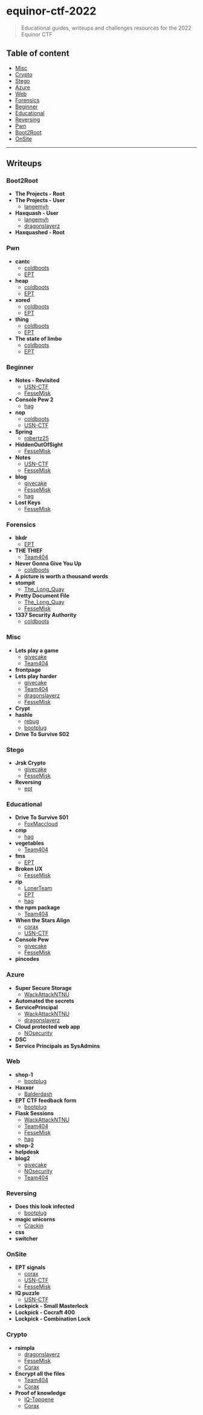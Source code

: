 
# equinor-ctf-2022
> Educational guides, writeups and challenges resources for the 2022 Equinor CTF


## Table of content
- [Misc](#misc)
- [Crypto](#crypto)
- [Stego](#stego)
- [Azure](#azure)
- [Web](#web)
- [Forensics](#forensics)
- [Beginner](#beginner)
- [Educational](#educational)
- [Reversing](#reversing)
- [Pwn](#pwn)
- [Boot2Root](#boot2root)
- [OnSite](#onsite)

---

## Writeups

### Boot2Root
 - **The Projects - Root**
 - **The Projects - User**
	 - [langemyh](/writeups/Boot2Root/The%20Projects%20-%20User/langemyh)  
 - **Haxquash - User**
	 - [langemyh](/writeups/Boot2Root/Haxquash%20-%20User/langemyh)  
	 - [dragonslayerz](/writeups/Boot2Root/Haxquash%20-%20User/dragonslayerz)  
 - **Haxquashed - Root**
### Pwn
 - **cantc**
	 - [coldboots](/writeups/Pwn/cantc/coldboots)  
	 - [EPT](/writeups/Pwn/cantc/EPT)  
 - **heap**
	 - [coldboots](/writeups/Pwn/heap/coldboots)  
	 - [EPT](/writeups/Pwn/heap/EPT)  
 - **xored**
	 - [coldboots](/writeups/Pwn/xored/coldboots)  
	 - [EPT](/writeups/Pwn/xored/EPT)  
 - **thing**
	 - [coldboots](/writeups/Pwn/thing/coldboots)  
	 - [EPT](/writeups/Pwn/thing/EPT)  
 - **The state of limbo**
	 - [coldboots](/writeups/Pwn/The%20state%20of%20limbo/coldboots)  
	 - [EPT](/writeups/Pwn/The%20state%20of%20limbo/EPT)  
### Beginner
 - **Notes - Revisited**
	 - [USN-CTF](/writeups/Beginner/Notes%20-%20Revisited/USN-CTF)  
	 - [FesseMisk](/writeups/Beginner/Notes%20-%20Revisited/FesseMisk)  
 - **Console Pew 2**
	 - [hag](/writeups/Beginner/Console%20Pew%202/hag)  
 - **nop**
	 - [coldboots](/writeups/Beginner/nop/coldboots)  
	 - [USN-CTF](/writeups/Beginner/nop/USN-CTF)  
 - **Spring**
	 - [robertz25](/writeups/Beginner/Spring/robertz25)  
 - **HiddenOutOfSight**
	 - [FesseMisk](/writeups/Beginner/HiddenOutOfSight/FesseMisk)  
 - **Notes**
	 - [USN-CTF](/writeups/Beginner/Notes/USN-CTF)  
	 - [FesseMisk](/writeups/Beginner/Notes/FesseMisk)  
 - **blog**
	 - [givecake](/writeups/Beginner/blog/givecake)  
	 - [FesseMisk](/writeups/Beginner/blog/FesseMisk)  
	 - [hag](/writeups/Beginner/blog/hag)  
 - **Lost Keys**
	 - [FesseMisk](/writeups/Beginner/Lost%20Keys/FesseMisk)  
### Forensics
 - **bkdr**
	 - [EPT](/writeups/Forensics/bkdr/EPT)  
 - **THE THIEF**
	 - [Team404](/writeups/Forensics/THE%20THIEF/Team404)  
 - **Never Gonna Give You Up**
	 - [coldboots](/writeups/Forensics/Never%20Gonna%20Give%20You%20Up/coldboots)  
 - **A picture is worth a thousand words**
 - **stompit**
	 - [The_Long_Quay](/writeups/Forensics/stompit/The_Long_Quay)  
 - **Pretty Document File**
	 - [The_Long_Quay](/writeups/Forensics/Pretty%20Document%20File/The_Long_Quay)  
	 - [FesseMisk](/writeups/Forensics/Pretty%20Document%20File/FesseMisk)  
 - **1337 Security Authority**
	 - [coldboots](/writeups/Forensics/1337%20Security%20Authority/coldboots)  
### Misc
 - **Lets play a game**
	 - [givecake](/writeups/Misc/Lets%20play%20a%20game/givecake)  
	 - [Team404](/writeups/Misc/Lets%20play%20a%20game/Team404)  
 - **frontpage**
 - **Lets play harder**
	 - [givecake](/writeups/Misc/Lets%20play%20harder/givecake)  
	 - [Team404](/writeups/Misc/Lets%20play%20harder/Team404)  
	 - [dragonslayerz](/writeups/Misc/Lets%20play%20harder/dragonslayerz)  
	 - [FesseMisk](/writeups/Misc/Lets%20play%20harder/FesseMisk)  
 - **Crypt**
 - **hashle**
	 - [rebug](/writeups/Misc/hashle/rebug)  
	 - [bootplug](/writeups/Misc/hashle/bootplug)  
 - **Drive To Survive S02**
### Stego
 - **Jrsk Crypto**
	 - [givecake](/writeups/Stego/Jrsk%20Crypto/givecake)  
	 - [FesseMisk](/writeups/Stego/Jrsk%20Crypto/FesseMisk)  
 - **Reversing**
	 - [ept](/writeups/Stego/Reversing/ept)  
### Educational
 - **Drive To Survive S01**
	 - [FoxMaccloud](/writeups/Educational/Drive%20To%20Survive%20S01/FoxMaccloud)  
 - **cmp**
	 - [hag](/writeups/Educational/cmp/hag)  
 - **vegetables**
	 - [Team404](/writeups/Educational/vegetables/Team404)  
 - **fms**
	 - [EPT](/writeups/Educational/fms/EPT)  
 - **Broken UX**
	 - [FesseMisk](/writeups/Educational/Broken%20UX/FesseMisk)  
 - **rip**
	 - [LonerTeam](/writeups/Educational/rip/LonerTeam)  
	 - [EPT](/writeups/Educational/rip/EPT)  
	 - [hag](/writeups/Educational/rip/hag)  
 - **the npm package**
	 - [Team404](/writeups/Educational/the%20npm%20package/Team404)  
 - **When the Stars Align**
	 - [corax](/writeups/Educational/When%20the%20Stars%20Align/corax)  
	 - [USN-CTF](/writeups/Educational/When%20the%20Stars%20Align/USN-CTF)  
 - **Console Pew**
	 - [givecake](/writeups/Educational/Console%20Pew/givecake)  
	 - [FesseMisk](/writeups/Educational/Console%20Pew/FesseMisk)  
 - **pincodes**
### Azure
 - **Super Secure Storage**
	 - [WackAttackNTNU](/writeups/Azure/Super%20Secure%20Storage/WackAttackNTNU)  
 - **Automated the secrets**
 - **ServicePrincipal**
	 - [WackAttackNTNU](/writeups/Azure/ServicePrincipal/WackAttackNTNU)  
	 - [dragonslayerz](/writeups/Azure/ServicePrincipal/dragonslayerz)  
 - **Cloud protected web app**
	 - [NOsecurity](/writeups/Azure/Cloud%20protected%20web%20app/NOsecurity)  
 - **DSC**
 - **Service Principals as SysAdmins**
### Web
 - **shop-1**
	 - [bootplug](/writeups/Web/shop-1/bootplug)  
 - **Haxxor**
	 - [Balderdash](/writeups/Web/Haxxor/Balderdash)  
 - **EPT CTF feedback form**
	 - [bootplug](/writeups/Web/EPT%20CTF%20feedback%20form/bootplug)  
 - **Flask Sessions**
	 - [WackAttackNTNU](/writeups/Web/Flask%20Sessions/WackAttackNTNU)  
	 - [Team404](/writeups/Web/Flask%20Sessions/Team404)  
	 - [FesseMisk](/writeups/Web/Flask%20Sessions/FesseMisk)  
	 - [hag](/writeups/Web/Flask%20Sessions/hag)  
 - **shop-2**
 - **helpdesk**
 - **blog2**
	 - [givecake](/writeups/Web/blog2/givecake)  
	 - [NOsecurity](/writeups/Web/blog2/NOsecurity)  
	 - [Team404](/writeups/Web/blog2/Team404)  
### Reversing
 - **Does this look infected**
	 - [bootplug](/writeups/Reversing/Does%20this%20look%20infected/bootplug)  
 - **magic unicorns**
	 - [Crackin](/writeups/Reversing/magic%20unicorns/Crackin)  
 - **css**
 - **switcher**
### OnSite
 - **EPT signals**
	 - [corax](/writeups/OnSite/EPT%20signals/corax)  
	 - [USN-CTF](/writeups/OnSite/EPT%20signals/USN-CTF)  
	 - [FesseMisk](/writeups/OnSite/EPT%20signals/FesseMisk)  
 - **IQ puzzle**
	 - [USN-CTF](/writeups/OnSite/IQ%20puzzle/USN-CTF)  
 - **Lockpick - Small Masterlock**
 - **Lockpick - Cocraft 400**
 - **Lockpick - Combination Lock**
### Crypto
 - **rsimpla**
	 - [dragonslayerz](/writeups/Crypto/rsimpla/dragonslayerz)  
	 - [FesseMisk](/writeups/Crypto/rsimpla/FesseMisk)  
	 - [Corax](/writeups/Crypto/rsimpla/Corax)  
 - **Encrypt all the files**
	 - [Team404](/writeups/Crypto/Encrypt%20all%20the%20files/Team404)  
	 - [Corax](/writeups/Crypto/Encrypt%20all%20the%20files/Corax)  
 - **Proof of knowledge**
	 - [IQ-Toppene](/writeups/Crypto/Proof%20of%20knowledge/IQ-Toppene)  
	 - [Corax](/writeups/Crypto/Proof%20of%20knowledge/Corax)  
